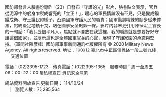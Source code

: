 國防部發言人臉書粉專昨（23）日發布「守護的光」影片，臉書貼文表示，官兵從泥濘中的躬身乍裂成響亮的「立正！」，暖心的軍民情誼沒有不見，只是變成鋼鐵戍衛、守土護民的樣子，凸顯國軍守護人民的職責；國軍勤訓精練的腳步從未停滯，始終堅定地執干戈，站在國家安全的第一線。影片內容末更引用陳保宏士官長的一句話：「我只是個平凡人，焦點就不要放在我這裡，我的職責就是想要好好守護這個國家」，並表示這也是全體國軍官兵的心聲，展現了守護家園的承諾與堅持。（軍聞社陳彥樺）國防部軍事新聞通訊社版權所有 © 2020 Military News Agency. All rights reserved.
地址：100012 臺北市中正區信義路一段三號九樓
               
              交通位置

電話：(02)2395-1723 傳真電話：(02)2395-1365 服務時間：周一至周五08：00~22：00
隱私權宣告
資訊安全政策
            
網站資料開放宣告
更新日期：
114/10/24            
             | 瀏覽人數：75,285,564